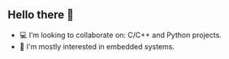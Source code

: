 ## Hello there 👋

- 💻 I’m looking to collaborate on: C/C++ and Python projects.
- 💾 I'm mostly interested in embedded systems.

